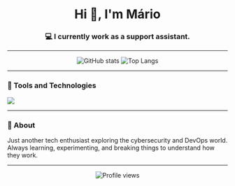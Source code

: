 <h1 align="center">Hi 👋, I'm Mário</h1>
<h3 align="center">💻 I currently work as a support assistant.</h3>

---

<p align="center">
  <img src="https://github-readme-stats.vercel.app/api?username=ryevv&show_icons=true&theme=midnight-purple" alt="GitHub stats" />
  <img src="https://github-readme-stats.vercel.app/api/top-langs/?username=ryevv&layout=compact&theme=midnight-purple" alt="Top Langs" />
</p>

---

### 🧰 Tools and Technologies

<p align="left">
  <img src="https://skillicons.dev/icons?i=linux,python,bash,git,github,vscode,docker,aws,terraform,jenkins" />
</p>

---

### 📖 About

Just another tech enthusiast exploring the cybersecurity and DevOps world.  
Always learning, experimenting, and breaking things to understand how they work.

---

<p align="center">
  <img src="https://komarev.com/ghpvc/?username=ryevv&label=Profile%20views&color=7a00ff&style=flat" alt="Profile views" />
</p>
